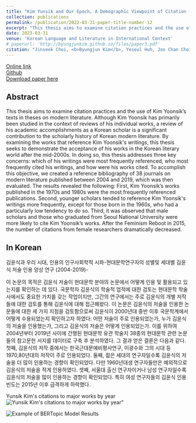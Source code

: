 ```yaml
---
title: "Kim Yunsik and Our Epoch, A Demographic Viewpoint of Citation - Korean Modern Literature Researchers' Citation Patterns of Kim Yunsik's Writings by Gender and Generation, 2004-2019"
collection: publications
permalink: /publication/2022-03-31-paper-title-number-12
excerpt: "This thesis aims to examine citation practices and the use of Kim Yoonsik’s texts in theses on modern literature. The thesis addresses three key concerns: which of his writings were most frequently referenced, who most frequently cited his writings, and how were his works cited."
date: 2023-03-31
venue: 'Korean Language and Literature in International Context'
# paperurl: 'http://byungjunkim.github.io/files/paper3.pdf'
citation: "Jinseok Choi, <b>Byungjun Kim</b>, Yeseul Huh, Joo Chan Choi, and Hoduk Hwang. (2023). &quot;Kim Yunsik and Our Epoch, A Demographic Viewpoint of Citation - Korean Modern Literature Researchers' Citation Patterns of Kim Yunsik's Writings by Gender and Generation, 2004-2019.&quot; <i>Korean Language and Literature in International Context</i>. 96."
---
```

[Online link](https://doi.org/10.31147/IALL.96.12)  
[Github](https://github.com/ByungjunKim/CRKMLS)  
[Download paper here](http://byungjunkim.github.io/files/paper12.pdf)

## Abstract
This thesis aims to examine citation practices and the use of Kim Yoonsik’s texts in theses on modern literature. Although Kim Yoonsik has primarily been studied in the context of reviews of his individual works, a review of his academic accomplishments as a Korean scholar is a significant contribution to the scholarly history of Korean modern literature. By examining the works that reference Kim Yoonsik's writings, this thesis seeks to demonstrate the acceptance of his works in the Korean literary world after the mid-2000s. In doing so, this thesis addresses three key concerns: which of his writings were most frequently referenced, who most frequently cited his writings, and how were his works cited. To accomplish this objective, we created a reference bibliography of 38 journals on modern literature published between 2004 and 2019, which was then evaluated. The results revealed the following: First, Kim Yoonsik’s works published in the 1970s and 1980s were the most frequently referenced publications. Second, younger scholars tended to reference Kim Yoonsik's writings more frequently, except for those born in the 1960s, who had a particularly low tendency to do so. Third, it was observed that male scholars and those who graduated from Seoul National University were more likely to cite Kim Yoonsik’s works. After the Feminism Reboot in 2015, the number of citations from female researchers dramatically decreased.

## In Korean
김윤식과 우리 시대, 인용의 인구사회학적 시좌-현대문학연구자의 성별및 세대별 김윤식 저술 인용 양상 연구 (2004-2019)-

이 논문의 목적은 김윤식 저술이 현대문학 분야의 논문에서 어떻게 인용 및 활용되고 있는지를 확인하는 데 있다. 국문학자 김윤식의 학술적 업적에 대한 검토는 현대문학 학술사에서도 중요한 가치를 갖는 작업이지만, 그간의 연구에서는 주로 김윤식의 개별 저작들에 대한 검토를 통해 김윤식에 대해 접근해왔다. 이 논문은 김윤식의 저술을 인용한 논문들에 대한 세 가지 지점을 검토함으로써 김윤식이 2000년대 중반 이후 국문학계에서 어떻게 수용되었는지 확인하고자 하였다: 어떤 저술이 주로 인용되었는가, 누가 김윤식의 저술을 인용했는가, 그리고 김윤식의 저술은 어떻게 인용되었는가. 이를 위하여 2004년부터 2019년 사이에 간행된 현대문학 유관 학술지 38종의 현대문학 관련 논문들의 참고문헌 서지를 데이터로 구축 후 분석하였다. 그 결과 얻은 결론은 다음과 같다. 첫째, 김윤식의 저작 중에서는 한국근대문예비평사연구, 이광수와 그의 시대 등 1970,80년대의 저작이 주로 인용되었다. 둘째, 젊은 세대의 연구자일수록 김윤식의 저술을 더 많이 인용하는 경향이 확인되었다. 다만 1960년대생 연구자들만은 예외적으로 김윤식의 저술을 적게 인용하였다. 셋째, 서울대 출신 연구자이거나 남성 연구자일수록 김윤식의 저술을 많이 인용하는 경향이 확인되었다. 특히 여성 연구자들의 김윤식 인용 빈도는 2015년 이후 급격하게 하락했다.

Yunsik Kim's citations to major works by year
![Yunsik Kim's citations to major works by year"](http://byungjunkim.github.io/files/figures/paper12_fig1.png "Yunsik Kim's citations to major works by year")  

![Example of BERTopic Model Results](http://byungjunkim.github.io/files/figures/paper12_fig2.png "Example of BERTopic Model Results")